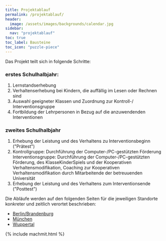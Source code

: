 ```yaml
---
title: Projektablauf
permalink: /projektablauf/
header:
  image: /assets/images/backgrounds/calendar.jpg
sidebar:
  nav: "projektablauf"
toc: true
toc_label: Bausteine
toc_icon: "puzzle-piece"
---
```

Das Projekt teilt sich in folgende Schritte:
### erstes Schulhalbjahr: 
1. Lernstandserhebung 
2. Verhaltenserhebung bei Kindern, die auffällig im Lesen oder Rechnen sind
3. Auswahl geeigneter Klassen und Zuordnung zur Kontroll-/ Interventionsgruppe
4. Fortbildung der Lehrpersonen in Bezug auf die anzuwendenden Interventionen

### zweites Schulhalbjahr
1. Erhebung der Leistung und des Verhaltens zu Interventionsbeginn ("Prätest")
2. Kontrollgruppe: Durchführung der Computer-/PC-gestützten Förderung
   Interventionsgruppe: Durchführung der Computer-/PC-gestützten Förderung, des KlasseKinderSpiels und der Kooperativen Verhaltensmodifikation, Coaching zur Kooperativen Verhaltensmodifikation durch Mitarbeitende der betreuuenden Universität
3. Erhebung der Leistung und des Verhaltens zum Interventionsende ("Posttest")

Die Abläufe werden auf den folgenden Seiten für die jeweiligen Standorte konkreter und zeitlich verortet beschrieben:

* [Berlin/Brandenburg](berlin-brandenburg/)
* [München](muenchen/)
* [Wuppertal](wuppertal/)

{% include machmit.html %}
